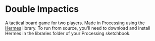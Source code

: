 Double Impactics
================

A tactical board game for two players. Made in Processing using the [Hermes](http://paperkettle.github.com/Hermes) library. To run from source, you'll need to download and install Hermes in the libraries folder of your Processing sketchbook.